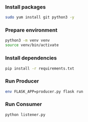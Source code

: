 ### Install packages
```bash
sudo yum install git python3 -y
```

### Prepare environment
```bash
python3 -m venv venv
source venv/bin/activate
```

### Install dependencies
```bash
pip install -r requirements.txt
```

### Run Producer
```bash
env FLASK_APP=producer.py flask run
```

### Run Consumer
```bash
python listener.py
```
